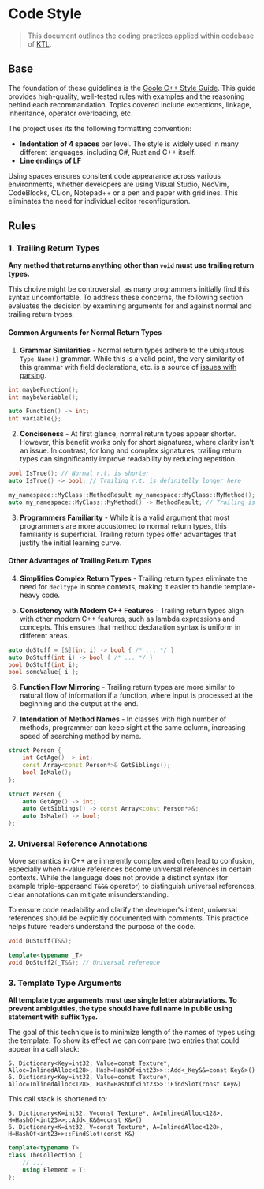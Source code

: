 # Code Style

> This document outlines the coding practices applied within codebase of [KTL](https://github.com/mtszkarbowiak/mk-stl).



## Base

The foundation of these guidelines is the [Goole C++ Style Guide](https://google.github.io/styleguide/cppguide.html). This guide provides high-quality, well-tested rules with examples and the reasoning behind each recommandation. Topics covered include exceptions, linkage, inheritance, operator overloading, etc.

The project uses its the following formatting convention:

- **Indentation of 4 spaces** per level. The style is widely used in many different languages, including C#, Rust and C++ itself.
- **Line endings of LF** 

Using spaces ensures consitent code appearance across various environments, whether developers are using Visual Studio, NeoVim, CodeBlocks, CLion, Notepad++ or a pen and paper with gridlines. This eliminates the need for individual editor reconfiguration.



## Rules

### 1. Trailing Return Types

**Any method that returns anything other than `void` must use trailing return types.**

This choive might be controversial, as many programmers initially find this syntax uncomfortable. To address these concerns, the following section evaluates the decision by examining arguments for and against normal and trailing return types:


#### Common Arguments for Normal Return Types

1. **Grammar Similarities** - Normal return types adhere to the ubiquitous `Type Name()` grammar. While this is a valid point, the very similarity of this grammar with field declarations, etc. is a source of [issues with parsing](https://en.wikipedia.org/wiki/Most_vexing_parse).

```cpp
int maybeFunction();
int maybeVariable();
```

```cpp
auto Function() -> int;
int variable{};
```

2. **Conciseness** - At first glance, normal return types appear shorter. However, this benefit works only for short signatures, where clarity isn't an issue. In contrast, for long and complex signatures, trailing return types can singnificantly improve readability by reducing repetition.

```cpp
bool IsTrue(); // Normal r.t. is shorter
auto IsTrue() -> bool; // Trailing r.t. is definitelly longer here
```


```cpp
my_namespace::MyClass::MethodResult my_namespace::MyClass::MyMethod(); // Normal
auto my_namespace::MyClass::MyMethod() -> MethodResult; // Trailing is shorter here!
```

3. **Programmers Familiarity** - While it is a valid argument that most programmers are more accustomed to normal return types, this familiarity is superficial. Trailing return types offer advantages that justify the initial learning curve.


#### Other Advantages of Trailing Return Types

4. **Simplifies Complex Return Types** - Trailing return types eliminate the need for `decltype` in some contexts, making it easier to handle template-heavy code.

5. **Consistency with Modern C++ Features** - Trailing return types align with other modern C++ features, such as lambda expressions and concepts. This ensures that method declaration syntax is uniform in different areas.

```cpp
auto doStuff = [&](int i) -> bool { /* ... */ }
auto DoStuff(int i) -> bool { /* ... */ }
bool DoStuff(int i);
bool someValue{ i };
```

6. **Function Flow Mirroring** - Trailing return types are more similar to natural flow of information if a function, where input is processed at the beginning and the output at the end.

7. **Intendation of Method Names** - In classes with high number of methods, programmer can keep sight at the same column, increasing speed of searching method by name.

```cpp
struct Person {
    int GetAge() -> int;
    const Array<const Person*>& GetSiblings();
    bool IsMale();
};
```

```cpp
struct Person {
    auto GetAge() -> int;
    auto GetSiblings() -> const Array<const Person*>&;
    auto IsMale() -> bool;
};
```


### 2. Universal Reference Annotations

Move semantics in C++ are inherently complex and often lead to confusion, especially when r-value references become universal references in certain contexts. While the language does not provide a distinct syntax (for example triple-appersand `T&&&` operator) to distinguish universal references, clear annotations can mitigate misunderstanding.

To ensure code readability and clarify the developer's intent, universal references should be explicitly documented with comments. This practice helps future readers understand the purpose of the code.

```cpp
void DuStuff(T&&);

template<typename _T>
void DoStuff2(_T&&); // Universal reference
```



### 3. Template Type Arguments

**All template type arguments must use single letter abbraviations. To prevent ambiguities, the type should have full name in public using statement with suffix `Type`.**

The goal of this technique is to minimize length of the names of types using the template. To show its effect we can compare two entries that could appear in a call stack:

```
5. Dictionary<Key=int32, Value=const Texture*, Alloc=InlinedAlloc<128>, Hash=HashOf<int23>>::Add<_Key&&=const Key&>()
6. Dictionary<Key=int32, Value=const Texture*, Alloc=InlinedAlloc<128>, Hash=HashOf<int23>>::FindSlot(const Key&)
```

This call stack is shortened to:

```
5. Dictionary<K=int32, V=const Texture*, A=InlinedAlloc<128>, H=HashOf<int23>>::Add<_K&&=const K&>()
6. Dictionary<K=int32, V=const Texture*, A=InlinedAlloc<128>, H=HashOf<int23>>::FindSlot(const K&)
```

```cpp
template<typename T>
class TheCollection {
    // ...
    using Element = T;
};
```
